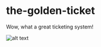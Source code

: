 # the-golden-ticket

Wow, what a great ticketing system!

![alt text](https://github.com/sithpow/the-golden-ticket/master/Architecular.png "Hello")
